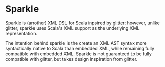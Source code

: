 # Sparkle

Sparkle is (another) XML DSL for Scala inpsired by
[glitter](https://github.com/julienrf/glitter); however, unlike glitter,
sparkle uses Scala's XML support as the underlying XML representation.

The intention behind sparkle is the create an XML AST syntax more
syntactically native to Scala than embedded XML, while remaining fully
compatible with embedded XML. Sparkle is not guaranteed to be fully
compatible with glitter, but takes design inspiration from glitter.
